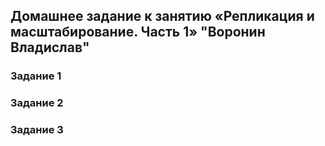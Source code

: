 ## Домашнее задание к занятию «Репликация и масштабирование. Часть 1» "Воронин Владислав"


### Задание 1



### Задание 2



### Задание 3


